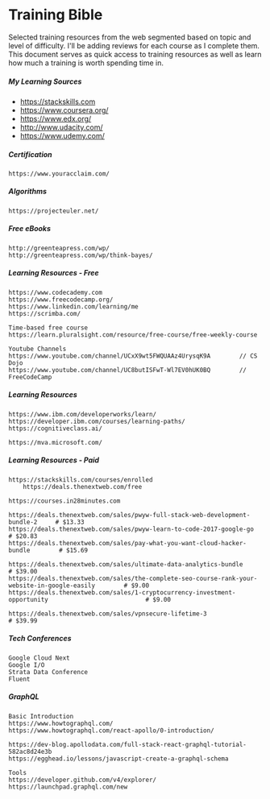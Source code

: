 # Training Bible

Selected training resources from the web segmented based on topic and level of difficulty. I'll be adding reviews for each course as I complete them. This document serves as quick access to training resources as well as learn how much a training is worth spending time in.

##### My Learning Sources

* https://stackskills.com
* https://www.coursera.org/
* https://www.edx.org/
* http://www.udacity.com/
* https://www.udemy.com/

##### Certification

```
https://www.youracclaim.com/
```

##### Algorithms

```
https://projecteuler.net/
```

##### Free eBooks

```
http://greenteapress.com/wp/
http://greenteapress.com/wp/think-bayes/
```

##### Learning Resources - Free

```
https://www.codecademy.com
https://www.freecodecamp.org/
https://www.linkedin.com/learning/me
https://scrimba.com/

Time-based free course
https://learn.pluralsight.com/resource/free-course/free-weekly-course

Youtube Channels
https://www.youtube.com/channel/UCxX9wt5FWQUAAz4UrysqK9A        // CS Dojo
https://www.youtube.com/channel/UC8butISFwT-Wl7EV0hUK0BQ        // FreeCodeCamp
```

##### Learning Resources

```
https://www.ibm.com/developerworks/learn/
https://developer.ibm.com/courses/learning-paths/
https://cognitiveclass.ai/

https://mva.microsoft.com/
```

##### Learning Resources - Paid

```
https://stackskills.com/courses/enrolled
    https://deals.thenextweb.com/free

https://courses.in28minutes.com

https://deals.thenextweb.com/sales/pwyw-full-stack-web-development-bundle-2     # $13.33
https://deals.thenextweb.com/sales/pwyw-learn-to-code-2017-google-go            # $20.83
https://deals.thenextweb.com/sales/pay-what-you-want-cloud-hacker-bundle        # $15.69

https://deals.thenextweb.com/sales/ultimate-data-analytics-bundle                                    # $39.00
https://deals.thenextweb.com/sales/the-complete-seo-course-rank-your-website-in-google-easily        # $9.00
https://deals.thenextweb.com/sales/1-cryptocurrency-investment-opportunity                           # $9.00

https://deals.thenextweb.com/sales/vpnsecure-lifetime-3                         # $39.99
```

##### Tech Conferences

```
Google Cloud Next
Google I/O
Strata Data Conference
Fluent
```

##### GraphQL

```
Basic Introduction
https://www.howtographql.com/
https://www.howtographql.com/react-apollo/0-introduction/

https://dev-blog.apollodata.com/full-stack-react-graphql-tutorial-582ac8d24e3b
https://egghead.io/lessons/javascript-create-a-graphql-schema

Tools
https://developer.github.com/v4/explorer/
https://launchpad.graphql.com/new
```




